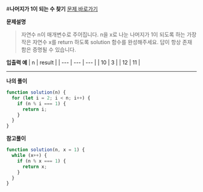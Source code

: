 #**나머지가 1이 되는 수 찾기**
[문제 바로가기](https://school.programmers.co.kr/learn/courses/30/lessons/87389)

**문제설명**

> 자연수 n이 매개변수로 주어집니다. n을 x로 나눈 나머지가 1이 되도록 하는 가장 작은 자연수 x를 return 하도록 solution 함수를 완성해주세요. 답이 항상 존재함은 증명될 수 있습니다.

**입출력 예**
| n | result |
| --- | --- | --- |
| 10 | 3 |
| 12 | 11 |

---

**나의 풀이**

```javascript
function solution(n) {
  for (let i = 2; i < n; i++) {
    if (n % i === 1) {
      return i;
    }
  }
}
```

**참고풀이**

```javascript
function solution(n, x = 1) {
  while (x++) {
    if (n % x === 1) {
      return x;
    }
  }
}
```

